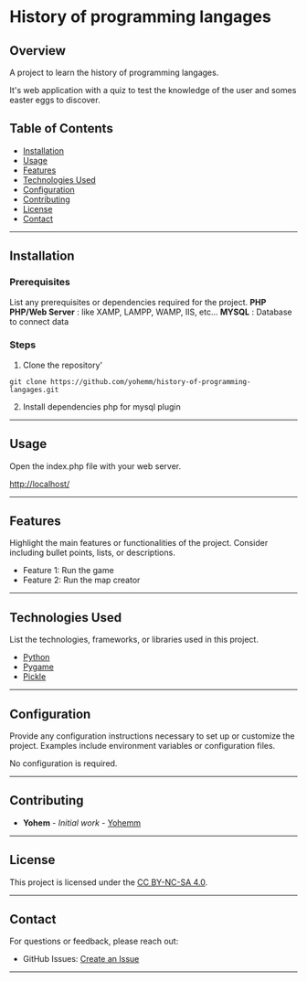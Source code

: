 
# History of programming langages

<!-- ![Project Banner](path/to/banner/image)  -->

## Overview

A project to learn the history of programming langages.

It's web application with a quiz to test the knowledge of the user and somes easter eggs to discover.

## Table of Contents
- [Installation](#installation)
- [Usage](#usage)
- [Features](#features)
- [Technologies Used](#technologies-used)
- [Configuration](#configuration)
- [Contributing](#contributing)
- [License](#license)
- [Contact](#contact)

---

## Installation
### Prerequisites
List any prerequisites or dependencies required for the project.
**PHP**
**PHP/Web Server** : like XAMP, LAMPP, WAMP, IIS, etc...
**MYSQL** : Database to connect data

### Steps


1. Clone the repository'
```git
git clone https://github.com/yohemm/history-of-programming-langages.git
```

2. Install dependencies php for mysql plugin

---

## Usage
Open the index.php file with your web server.

[http://localhost/](http://localhost/)

---

## Features
Highlight the main features or functionalities of the project. Consider including bullet points, lists, or descriptions.
- Feature 1: Run the game
- Feature 2: Run the map creator

---

## Technologies Used
List the technologies, frameworks, or libraries used in this project.
- [Python](https://www.python.org/)
- [Pygame](https://www.pygame.org/)
- [Pickle](https://docs.python.org/3/library/pickle.html)

---

## Configuration
Provide any configuration instructions necessary to set up or customize the project. Examples include environment variables or configuration files.

No configuration is required.


---

## Contributing
* **Yohem** - *Initial work* - [Yohemm](https://github.com/yohemm)

---

## License
This project is licensed under the [CC BY-NC-SA 4.0](https://creativecommons.org/licenses/by-nc-sa/4.0/).

---

## Contact
For questions or feedback, please reach out:
- GitHub Issues: [Create an Issue](https://github.com/yohemm/history-of-programming-langages/issues)

---
